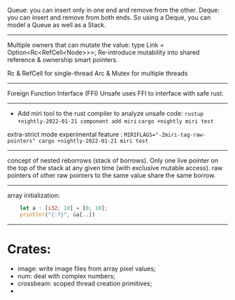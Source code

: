 Queue: you can insert only in one end and remove from the other.
Deque: you can insert and remove from both ends.
So using a Deque, you can model a Queue as well as a Stack. 

---

Multiple owners that can mutate the value: 
type Link<T> = Option<Rc<RefCell<Node<T>>>>;
Re-introduce mutability into shared reference & ownership smart pointers. 

Rc & RefCell for single-thread
Arc & Mutex for multiple threads 

---

Foreign Function Interface (FFI)
Unsafe uses FFI to interface with safe rust. 

---

- Add miri tool to the rust compiler to analyze unsafe code: 
`rustup +nightly-2022-01-21 component add miri`
`cargo +nightly miri test`

extra-strict mode experimental feature : 
`MIRIFLAGS="-Zmiri-tag-raw-pointers" cargo +nightly-2022-01-21 miri test`

--- 

concept of nested reborrows (stack of borrows). Only one live pointer on the top of the stack at any given time (with exclusive mutable access). 
raw pointers of other raw pointers to the same value share the same borrow. 

--- 

array initialization: 
```rust
    let a : [i32; 10] = [0; 10]; 
    println!("{:?}", &a[..])
```

--- 




# Crates: 
- image: write image files from array pixel values; 
- num: deal with complex numbers; 
- crossbeam: scoped thread creation primitives; 
- 